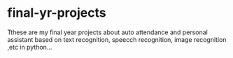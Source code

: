 # final-yr-projects
Tthese are my final year projects about auto attendance and personal assistant based on text recognition, speecch recognition, image recognition ,etc in python...
